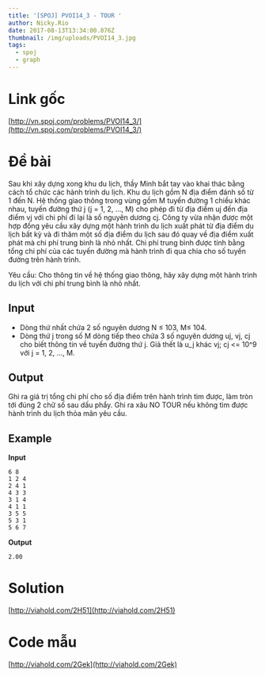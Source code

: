 ```yaml
---
title: '[SPOJ] PVOI14_3 - TOUR '
author: Nicky.Rio
date: 2017-08-13T13:34:00.876Z
thumbnail: /img/uploads/PVOI14_3.jpg
tags:
  - spoj
  - graph
---
```

# Link gốc
[http://vn.spoj.com/problems/PVOI14_3/](http://vn.spoj.com/problems/PVOI14_3/)
# Đề bài
Sau khi xây dựng xong khu du lịch, thầy Minh bắt tay vào khai thác bằng cách tổ chức các hành trình du lịch. Khu du lịch gồm N địa điểm đánh số từ 1 đến N. Hệ thống giao thông trong vùng gồm M tuyến đường 1 chiều khác nhau, tuyến đường thứ j (j = 1, 2, ..., M) cho phép đi từ địa điểm uj đến địa điểm vj với chi phí đi lại là số nguyên dương cj. Công ty vừa nhận được một hợp đồng yêu cầu xây dựng một hành trình du lịch xuất phát từ địa điểm du lịch bất kỳ và đi thăm một số địa điểm du lịch sau đó quay về địa điểm xuất phát mà chi phí trung bình là nhỏ nhất. Chi phí trung bình được tính bằng tổng chi phí của các tuyến đường mà hành trình đi qua chia cho số tuyến đường trên hành trình.

Yêu cầu: Cho thông tin về hệ thống giao thông, hãy xây dựng một hành trình du lịch với chi phí trung bình là nhỏ nhất.

## Input

* Dòng thứ nhất chứa 2 số nguyên dương N ≤ 103, M≤ 104. 
* Dòng thứ j trong số M dòng tiếp theo chứa 3 số nguyên dương uj, vj, cj cho biết thông tin về tuyến đường thứ j. Giả thết là u\_j khác vj; cj &lt;= 10^9 với j = 1, 2, ..., M.

## Output

Ghi ra giá trị tổng chi phí cho số địa điểm trên hành trình tìm được, làm tròn tới đúng 2 chữ số sau dấu phẩy. Ghi ra xâu NO TOUR nếu không tìm được hành trình du lịch thỏa mãn yêu cầu.

## Example
**Input**
```
6 8
1 2 4 
2 4 1 
4 3 3 
3 1 4 
4 1 1 
3 5 5
5 3 1 
5 6 7
```
**Output**
```
2.00
```

# Solution
[http://viahold.com/2H51](http://viahold.com/2H51)
# Code mẫu
[http://viahold.com/2Gek](http://viahold.com/2Gek)


